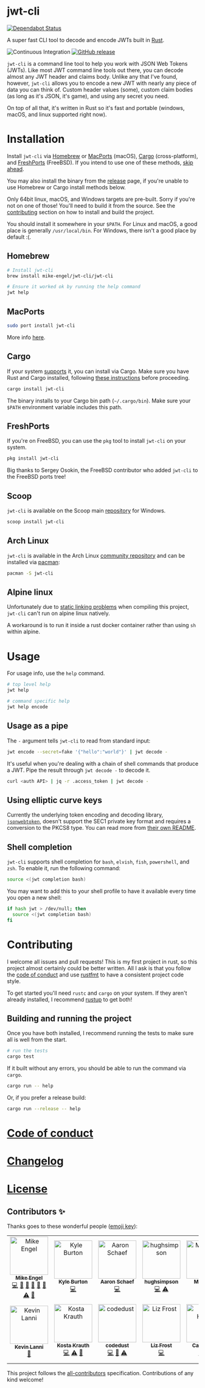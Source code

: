 # jwt-cli

[![Dependabot Status](https://api.dependabot.com/badges/status?host=github&repo=mike-engel/jwt-cli)](https://dependabot.com)

A super fast CLI tool to decode and encode JWTs built in [Rust](https://rust-lang.org).

![Continuous Integration](https://github.com/mike-engel/jwt-cli/workflows/Continuous%20Integration/badge.svg)
[![GitHub release](https://img.shields.io/github/tag/mike-engel/jwt-cli.svg)]()

`jwt-cli` is a command line tool to help you work with JSON Web Tokens (JWTs). Like most JWT command line tools out there, you can decode almost any JWT header and claims body. Unlike any that I've found, however, `jwt-cli` allows you to encode a new JWT with nearly any piece of data you can think of. Custom header values (some), custom claim bodies (as long as it's JSON, it's game), and using any secret you need.

On top of all that, it's written in Rust so it's fast and portable (windows, macOS, and linux supported right now).

# Installation

Install `jwt-cli` via [Homebrew](https://brew.sh) or [MacPorts](https://www.macports.org) (macOS), [Cargo](https://www.rust-lang.org/tools/install) (cross-platform), and [FreshPorts](https://www.freshports.org/www/jwt-cli) (FreeBSD). If you intend to use one of these methods, [skip ahead](#homebrew).

You may also install the binary from the [release](https://github.com/mike-engel/jwt-cli/releases) page, if you're unable to use Homebrew or Cargo install methods below.

Only 64bit linux, macOS, and Windows targets are pre-built. Sorry if you're not on one of those! You'll need to build it from the source. See the [contributing](#contributing) section on how to install and build the project.

You should install it somewhere in your `$PATH`. For Linux and macOS, a good place is generally `/usr/local/bin`. For Windows, there isn't a good place by default :(.

## Homebrew

```sh
# Install jwt-cli
brew install mike-engel/jwt-cli/jwt-cli

# Ensure it worked ok by running the help command
jwt help
```

## MacPorts

```sh
sudo port install jwt-cli
```

More info [here](https://ports.macports.org/port/jwt-cli/).

## Cargo

If your system [supports](https://forge.rust-lang.org/platform-support.html) it, you can install via Cargo. Make sure you have Rust and Cargo installed, following [these instructions](https://www.rust-lang.org/tools/install) before proceeding.

```sh
cargo install jwt-cli
```

The binary installs to your Cargo bin path (`~/.cargo/bin`). Make sure your `$PATH` environment variable includes this path.

## FreshPorts

If you're on FreeBSD, you can use the `pkg` tool to install `jwt-cli` on your system.

```sh
pkg install jwt-cli
```

Big thanks to Sergey Osokin, the FreeBSD contributor who added `jwt-cli` to the FreeBSD ports tree!

## Scoop

`jwt-cli` is available on the Scoop main [repository](https://github.com/ScoopInstaller/Main/blob/master/bucket/jwt-cli.json) for Windows.

```sh
scoop install jwt-cli
```

## Arch Linux

`jwt-cli` is available in the Arch Linux [community repository](https://archlinux.org/packages/community/x86_64/jwt-cli/) and can be installed via [pacman](https://wiki.archlinux.org/title/Pacman):

```sh
pacman -S jwt-cli
```

## Alpine linux

Unfortunately due to [static linking problems](https://github.com/mike-engel/jwt-cli/issues/194#issuecomment-1169211709) when compiling this project, `jwt-cli` can't run on alpine linux natively.

A workaround is to run it inside a rust docker container rather than using `sh` within alpine.

# Usage

For usage info, use the `help` command.

```sh
# top level help
jwt help

# command specific help
jwt help encode
```

## Usage as a pipe

The `-` argument tells `jwt-cli` to read from standard input:

```sh
jwt encode --secret=fake '{"hello":"world"}' | jwt decode -
```

It's useful when you're dealing with a chain of shell commands that produce a JWT. Pipe the result through `jwt decode -` to decode it.

```sh
curl <auth API> | jq -r .access_token | jwt decode -
```

## Using elliptic curve keys

Currently the underlying token encoding and decoding library, [`jsonwebtoken`](https://github.com/Keats/jsonwebtoken), doesn't support the SEC1 private key format and requires a conversion to the PKCS8 type. You can read more from [their own README](https://github.com/Keats/jsonwebtoken/blob/8fba79b25459eacc33a80e1ee37ff8eba64079ca/README.md#convert-sec1-private-key-to-pkcs8).

## Shell completion

`jwt-cli` supports shell completion for `bash`, `elvish`, `fish`, `powershell`, and `zsh`. To enable it, run the following command:

```sh
source <(jwt completion bash)
```

You may want to add this to your shell profile to have it available every time you open a new shell:

```sh
if hash jwt > /dev/null; then
  source <(jwt completion bash)
fi
```

# Contributing

I welcome all issues and pull requests! This is my first project in rust, so this project almost certainly could be better written. All I ask is that you follow the [code of conduct](code_of_conduct.md) and use [rustfmt](https://github.com/rust-lang-nursery/rustfmt) to have a consistent project code style.

To get started you'll need `rustc` and `cargo` on your system. If they aren't already installed, I recommend [rustup](https://rustup.rs) to get both!

## Building and running the project

Once you have both installed, I recommend running the tests to make sure all is well from the start.

```sh
# run the tests
cargo test
```

If it built without any errors, you should be able to run the command via `cargo`.

```sh
cargo run -- help
```

Or, if you prefer a release build:

```sh
cargo run --release -- help
```

# [Code of conduct](code_of_conduct.md)

# [Changelog](CHANGELOG.md)

# [License](LICENSE.md)

## Contributors ✨

Thanks goes to these wonderful people ([emoji key](https://allcontributors.org/docs/en/emoji-key)):

<!-- ALL-CONTRIBUTORS-LIST:START - Do not remove or modify this section -->
<!-- prettier-ignore -->
<table>
  <tr>
    <td align="center"><a href="https://www.mike-engel.com"><img src="https://avatars0.githubusercontent.com/u/464447?v=4" width="100px;" alt="Mike Engel"/><br /><sub><b>Mike Engel</b></sub></a><br /><a href="https://github.com/mike-engel/jwt-cli/commits?author=mike-engel" title="Code">💻</a> <a href="#question-mike-engel" title="Answering Questions">💬</a> <a href="https://github.com/mike-engel/jwt-cli/commits?author=mike-engel" title="Documentation">📖</a> <a href="#ideas-mike-engel" title="Ideas, Planning, & Feedback">🤔</a> <a href="#maintenance-mike-engel" title="Maintenance">🚧</a> <a href="#review-mike-engel" title="Reviewed Pull Requests">👀</a> <a href="https://github.com/mike-engel/jwt-cli/commits?author=mike-engel" title="Tests">⚠️</a> <a href="https://github.com/mike-engel/jwt-cli/issues?q=author%3Amike-engel" title="Bug reports">🐛</a></td>
    <td align="center"><a href="http://asymmetrical-view.com/"><img src="https://avatars0.githubusercontent.com/u/69799?v=4" width="100px;" alt="Kyle Burton"/><br /><sub><b>Kyle Burton</b></sub></a><br /><a href="https://github.com/mike-engel/jwt-cli/commits?author=kyleburton" title="Code">💻</a></td>
    <td align="center"><a href="https://github.com/atschaef"><img src="https://avatars2.githubusercontent.com/u/6707250?v=4" width="100px;" alt="Aaron Schaef"/><br /><sub><b>Aaron Schaef</b></sub></a><br /><a href="https://github.com/mike-engel/jwt-cli/commits?author=atschaef" title="Code">💻</a></td>
    <td align="center"><a href="https://github.com/hughsimpson"><img src="https://avatars2.githubusercontent.com/u/2494489?v=4" width="100px;" alt="hughsimpson"/><br /><sub><b>hughsimpson</b></sub></a><br /><a href="https://github.com/mike-engel/jwt-cli/commits?author=hughsimpson" title="Code">💻</a> <a href="https://github.com/mike-engel/jwt-cli/commits?author=hughsimpson" title="Tests">⚠️</a></td>
    <td align="center"><a href="http://matkelly.com"><img src="https://avatars0.githubusercontent.com/u/2514780?v=4" width="100px;" alt="Mat Kelly"/><br /><sub><b>Mat Kelly</b></sub></a><br /><a href="https://github.com/mike-engel/jwt-cli/commits?author=machawk1" title="Code">💻</a> <a href="https://github.com/mike-engel/jwt-cli/issues?q=author%3Amachawk1" title="Bug reports">🐛</a></td>
    <td align="center"><a href="http://www.jasonmfry.com"><img src="https://avatars3.githubusercontent.com/u/166681?v=4" width="100px;" alt="Jason"/><br /><sub><b>Jason</b></sub></a><br /><a href="https://github.com/mike-engel/jwt-cli/issues?q=author%3AJasonMFry" title="Bug reports">🐛</a></td>
    <td align="center"><a href="https://crosscomm.com/"><img src="https://avatars1.githubusercontent.com/u/6886697?v=4" width="100px;" alt="Ben Berry"/><br /><sub><b>Ben Berry</b></sub></a><br /><a href="https://github.com/mike-engel/jwt-cli/issues?q=author%3Absberry" title="Bug reports">🐛</a></td>
  </tr>
  <tr>
    <td align="center"><a href="https://medium.com/@therealklanni"><img src="https://avatars2.githubusercontent.com/u/626347?v=4" width="100px;" alt="Kevin Lanni"/><br /><sub><b>Kevin Lanni</b></sub></a><br /><a href="https://github.com/mike-engel/jwt-cli/commits?author=therealklanni" title="Documentation">📖</a></td>
    <td align="center"><a href="https://github.com/kkrauth"><img src="https://avatars3.githubusercontent.com/u/680123?v=4" width="100px;" alt="Kosta Krauth"/><br /><sub><b>Kosta Krauth</b></sub></a><br /><a href="https://github.com/mike-engel/jwt-cli/commits?author=kkrauth" title="Code">💻</a> <a href="https://github.com/mike-engel/jwt-cli/commits?author=kkrauth" title="Tests">⚠️</a> <a href="https://github.com/mike-engel/jwt-cli/commits?author=kkrauth" title="Documentation">📖</a></td>
    <td align="center"><a href="https://github.com/codedust"><img src="https://avatars.githubusercontent.com/u/7175914?v=4" width="100px;" alt="codedust"/><br /><sub><b>codedust</b></sub></a><br /><a href="https://github.com/mike-engel/jwt-cli/commits?author=codedust" title="Code">💻</a> <a href="#ideas-codedust" title="Ideas, Planning, & Feedback">🤔</a> <a href="https://github.com/mike-engel/jwt-cli/commits?author=codedust" title="Tests">⚠️</a></td>
    <td align="center"><a href="https://github.com/lizfeed"><img src="https://avatars.githubusercontent.com/u/61433510?v=4" width="100px;" alt="Liz Frost"/><br /><sub><b>Liz Frost</b></sub></a><br /><a href="https://github.com/mike-engel/jwt-cli/commits?author=lizfeed" title="Code">💻</a></td>
    <td align="center"><a href="https://github.com/ceharris"><img src="https://avatars.githubusercontent.com/u/3943178?v=4" width="100px;" alt="Carl Harris"/><br /><sub><b>Carl Harris</b></sub></a><br /><a href="https://github.com/mike-engel/jwt-cli/commits?author=ceharris" title="Code">💻</a> <a href="https://github.com/mike-engel/jwt-cli/commits?author=ceharris" title="Tests">⚠️</a></td>
    <td align="center"><a href="https://komi.dev"><img src="https://avatars.githubusercontent.com/u/27967726?v=4" width="100px;" alt="Yusuke Kominami"/><br /><sub><b>Yusuke Kominami</b></sub></a><br /><a href="https://github.com/mike-engel/jwt-cli/commits?author=komi1230" title="Code">💻</a> <a href="https://github.com/mike-engel/jwt-cli/commits?author=komi1230" title="Documentation">📖</a></td>
  </tr>
</table>

<!-- ALL-CONTRIBUTORS-LIST:END -->

This project follows the [all-contributors](https://github.com/all-contributors/all-contributors) specification. Contributions of any kind welcome!

